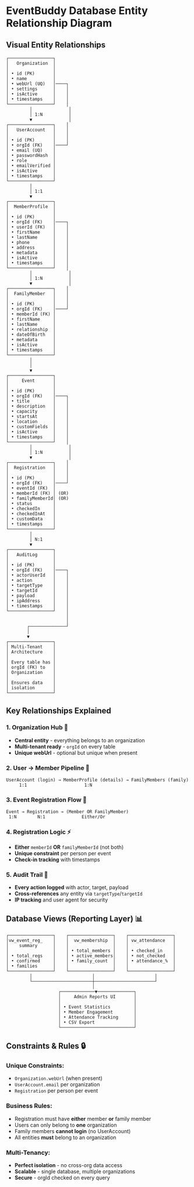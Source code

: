 # EventBuddy Database Entity Relationship Diagram

## Visual Entity Relationships

```
┌─────────────────┐
│   Organization  │
│                 │
│ • id (PK)       │
│ • name          │
│ • webUrl (UQ)   │────┐
│ • settings      │    │
│ • isActive      │    │
│ • timestamps    │    │
└─────────────────┘    │
         │              │
         │ 1:N          │
         ▼              │
┌─────────────────┐    │
│   UserAccount   │    │
│                 │    │
│ • id (PK)       │    │
│ • orgId (FK)    │────┘
│ • email (UQ)    │
│ • passwordHash  │
│ • role          │
│ • emailVerified │
│ • isActive      │
│ • timestamps    │
└─────────────────┘
         │
         │ 1:1
         ▼
┌─────────────────┐
│  MemberProfile  │
│                 │
│ • id (PK)       │
│ • orgId (FK)    │────┐
│ • userId (FK)   │    │
│ • firstName     │    │
│ • lastName      │    │
│ • phone         │    │
│ • address       │    │
│ • metadata      │    │
│ • isActive      │    │
│ • timestamps    │    │
└─────────────────┘    │
         │              │
         │ 1:N          │
         ▼              │
┌─────────────────┐    │
│  FamilyMember   │    │
│                 │    │
│ • id (PK)       │    │
│ • orgId (FK)    │────┘
│ • memberId (FK) │
│ • firstName     │
│ • lastName      │
│ • relationship  │
│ • dateOfBirth   │
│ • metadata      │
│ • isActive      │
│ • timestamps    │
└─────────────────┘
         │
         │
         ▼
┌─────────────────┐
│     Event       │
│                 │
│ • id (PK)       │
│ • orgId (FK)    │────┐
│ • title         │    │
│ • description   │    │
│ • capacity      │    │
│ • startsAt      │    │
│ • location      │    │
│ • customFields  │    │
│ • isActive      │    │
│ • timestamps    │    │
└─────────────────┘    │
         │              │
         │ 1:N          │
         ▼              │
┌─────────────────┐    │
│  Registration   │    │
│                 │    │
│ • id (PK)       │    │
│ • orgId (FK)    │────┘
│ • eventId (FK)  │
│ • memberId (FK) │ (OR)
│ • familyMemberId│ (OR)
│ • status        │
│ • checkedIn     │
│ • checkedInAt   │
│ • customData    │
│ • timestamps    │
└─────────────────┘
         │
         │ N:1
         ▼
┌─────────────────┐
│   AuditLog      │
│                 │
│ • id (PK)       │
│ • orgId (FK)    │────┐
│ • actorUserId   │    │
│ • action        │    │
│ • targetType    │    │
│ • targetId      │    │
│ • payload       │    │
│ • ipAddress     │    │
│ • timestamps    │    │
└─────────────────┘    │
                       │
                       │
        ┌──────────────┘
        │
        ▼
┌─────────────────┐
│ Multi-Tenant    │
│ Architecture    │
│                 │
│ Every table has │
│ orgId (FK) to   │
│ Organization    │
│                 │
│ Ensures data    │
│ isolation       │
└─────────────────┘
```

## Key Relationships Explained

### 1. **Organization Hub** 🏢
- **Central entity** - everything belongs to an organization
- **Multi-tenant ready** - `orgId` on every table
- **Unique webUrl** - optional but unique when present

### 2. **User → Member Pipeline** 👤
```
UserAccount (login) → MemberProfile (details) → FamilyMembers (family)
     1:1                      1:N
```

### 3. **Event Registration Flow** 📅
```
Event → Registration → (Member OR FamilyMember)
 1:N        N:1              Either/Or
```

### 4. **Registration Logic** ⚡
- **Either** `memberId` **OR** `familyMemberId` (not both)
- **Unique constraint** per person per event
- **Check-in tracking** with timestamps

### 5. **Audit Trail** 📝
- **Every action logged** with actor, target, payload
- **Cross-references** any entity via `targetType`/`targetId`
- **IP tracking** and user agent for security

## Database Views (Reporting Layer) 📊

```
┌─────────────────┐    ┌─────────────────┐    ┌─────────────────┐
│vw_event_reg_    │    │  vw_membership  │    │ vw_attendance   │
│    summary      │    │                 │    │                 │
│                 │    │ • total_members │    │ • checked_in    │
│ • total_regs    │    │ • active_members│    │ • not_checked   │
│ • confirmed     │    │ • family_count  │    │ • attendance_%  │
│ • families      │    │                 │    │                 │
└─────────────────┘    └─────────────────┘    └─────────────────┘
         │                       │                       │
         └───────────────────────┼───────────────────────┘
                                 │
                    ┌─────────────▼──────────────┐
                    │     Admin Reports UI       │
                    │                            │
                    │ • Event Statistics         │
                    │ • Member Engagement        │
                    │ • Attendance Tracking      │
                    │ • CSV Export               │
                    └────────────────────────────┘
```

## Constraints & Rules 🔒

### **Unique Constraints:**
- `Organization.webUrl` (when present)
- `UserAccount.email` per organization  
- `Registration` per person per event

### **Business Rules:**
- Registration must have **either** member **or** family member
- Users can only belong to **one** organization
- Family members **cannot login** (no UserAccount)
- All entities **must** belong to an organization

### **Multi-Tenancy:**
- **Perfect isolation** - no cross-org data access
- **Scalable** - single database, multiple organizations
- **Secure** - orgId checked on every query